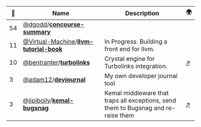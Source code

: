 |:star2: | Name | Description | 🌍|
|---|---|---|---|
|54|[@dgodd](https://github.com/dgodd)/[**concourse-summary**](https://github.com/dgodd/concourse-summary)|||
|11|[@Virtual-Machine](https://github.com/Virtual-Machine)/[**llvm-tutorial-book**](https://github.com/Virtual-Machine/llvm-tutorial-book)|In Progress. Building a front end for llvm.||
|10|[@bentranter](https://github.com/bentranter)/[**turbolinks**](https://github.com/bentranter/turbolinks)|Crystal engine for Turbolinks integration.|[:arrow_upper_right:](https://bentranter.github.io/turbolinks/)|
|3|[@adam12](https://github.com/adam12)/[**devjournal**](https://github.com/adam12/devjournal)|My own developer journal tool||
|3|[@jipiboily](https://github.com/jipiboily)/[**kemal-bugsnag**](https://github.com/jipiboily/kemal-bugsnag)|Kemal middleware that traps all exceptions, send them to Bugsnag and re-raise them|[:arrow_upper_right:](http://jipiboily.com/)|

